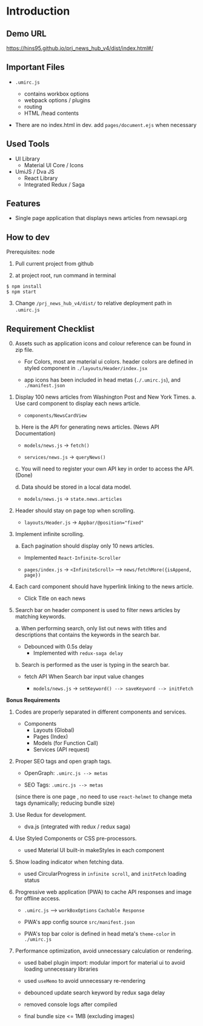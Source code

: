 # Introduction

## Demo URL

https://hins95.github.io/prj_news_hub_v4/dist/index.html#/

## Important Files

- `.umirc.js`
    - contains workbox options
    - webpack options / plugins
    - routing
    - HTML /head contents

- There are no index.html in dev. add `pages/document.ejs` when necessary

## Used Tools

- UI Library
    - Material UI Core / Icons
- UmiJS / Dva JS
    - React Library
    - Integrated Redux / Saga

## Features

- Single page application that displays news articles from newsapi.org

## How to dev

Prerequisites: node

1. Pull current project from github

2. at project root, run command in terminal

```shell script
$ npm install
$ npm start
```

3. Change `/prj_news_hub_v4/dist/` to relative deployment path in `.umirc.js`

## Requirement Checklist

0. Assets such as application icons and colour reference can be found in zip file.

    - For Colors, most are material ui colors. header colors are defined in styled component in `./layouts/Header/index.jsx`
    
    - app icons has been included in head metas (`./.umirc.js`), and `./manifest.json`

1. Display 100 news articles from Washington Post and New York Times.
    a. Use card component to display each news article.
        
    - `components/NewsCardView`
        
    b. Here is the API for generating news articles. (News API Documentation)
    
    - `models/news.js` -> `fetch()`
    
    - `services/news.js` -> `queryNews()`

    c. You will need to register your own API key in order to access the API. (Done)
     
    d. Data should be stored in a local data model.
       
   - `models/news.js` -> `state.news.articles`
    
2. Header should stay on page top when scrolling.

    - `layouts/Header.js` -> `Appbar/@position="fixed"`
    
3. Implement infinite scrolling.
    
    a. Each pagination should display only 10 news articles.
    
   - Implemented `React-Infinite-Scroller`
   
   - `pages/index.js` -> `<InfiniteScroll>` --> `news/fetchMore({isAppend, page})`
   
4. Each card component should have hyperlink linking to the news article.

    - Click Title on each news

5. Search bar on header component is used to filter news articles by matching keywords.
    
    a. When performing search, only list out news with titles and descriptions that contains the keywords in the search bar.
        
    - Debounced with 0.5s delay
         - Implemented with `redux-saga delay`
        
    b. Search is performed as the user is typing in the search bar.

    - fetch API When Search bar input value changes
        
        - `models/news.js` -> `setKeyword() --> saveKeyword --> initFetch`

**Bonus Requirements**

1. Codes are properly separated in different components and services.

    - Components
        - Layouts (Global)
        - Pages (Index)
        - Models (for Function Call)
        - Services (API request)
        
2. Proper SEO tags and open graph tags.

    - OpenGraph: `.umirc.js --> metas`
    
    - SEO Tags: `.umirc.js --> metas`
    
    (since there is one page , no need to use `react-helmet` to change meta tags dynamically; reducing bundle size)

3. Use Redux for development.

    - dva.js (integrated with redux / redux saga)

4. Use Styled Components or CSS pre-processors.

    - used Material UI built-in makeStyles in each component

5. Show loading indicator when fetching data.

    - used CircularProgress in `infinite scroll`, and `initFetch` loading status

6. Progressive web application (PWA) to cache API responses and image for offline access.

    - `.umirc.js` --> `workBoxOptions` `Cachable Response`
    
    - PWA's app config source `src/manifest.json`
    
    - PWA's top bar color is defined in head meta's `theme-color` in `./umirc.js`

7. Performance optimization, avoid unnecessary calculation or rendering.

    - used babel plugin import: modular import for material ui to avoid loading unnecessary libraries
    
    - used `useMemo` to avoid unnecessary re-rendering
    
    - debounced update search keyword by redux saga delay
    
    - removed console logs after compiled

    - final bundle size <= 1MB (excluding images)
